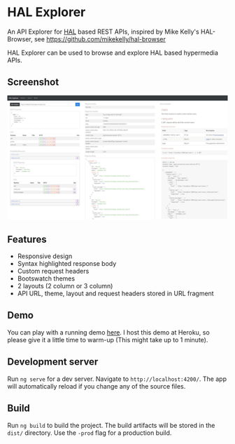 # HAL Explorer

An API Explorer for [HAL](http://stateless.co/hal_specification.html) based REST APIs,
inspired by Mike Kelly's HAL-Browser, see https://github.com/mikekelly/hal-browser

HAL Explorer can be used to browse and explore HAL based hypermedia APIs.

## Screenshot
![HAL Explorer screenshot](hal-explorer.jpg)

## Features

* Responsive design
* Syntax highlighted response body
* Custom request headers
* Bootswatch themes
* 2 layouts (2 column or 3 column)
* API URL, theme, layout and request headers stored in URL fragment

## Demo

You can play with a running demo [here](https://chatty42.herokuapp.com/hal-explorer/index.html#theme=Cosmo&url=https://chatty42.herokuapp.com/api).
I host this demo at Heroku, so please give it a little time to warm-up (This might take up to 1 minute).

## Development server

Run `ng serve` for a dev server. Navigate to `http://localhost:4200/`. The app will automatically reload if you change any of the source files.

## Build

Run `ng build` to build the project. The build artifacts will be stored in the `dist/` directory. Use the `-prod` flag for a production build.

